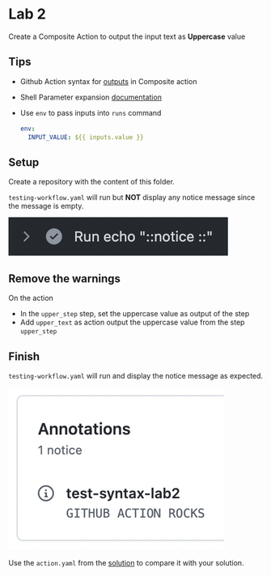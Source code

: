 # Lab 2

Create a Composite Action to output the input text as **Uppercase** value

## Tips

- Github Action syntax for [outputs](https://docs.github.com/en/actions/creating-actions/metadata-syntax-for-github-actions#outputs-for-composite-actions) in Composite action
- Shell Parameter expansion [documentation](https://www.gnu.org/software/bash/manual/html_node/Shell-Parameter-Expansion.html)
- Use `env` to pass inputs into `runs` command
  
  ```yaml
  env:
    INPUT_VALUE: ${{ inputs.value }}
  ```

## Setup

Create a repository with the content of this folder.

`testing-workflow.yaml` will run but **NOT** display any notice message since the message is empty.

![setup result](../assets/images/syntax-lab2-setup-result.png)

## Remove the warnings

On the action

- In the `upper_step` step, set the uppercase value as output of the step
- Add `upper_text` as action output the uppercase value from the step `upper_step`

## Finish

`testing-workflow.yaml` will run and display the notice message as expected.

![finish result](../assets/images/syntax-lab2-finish-result.png)

Use the `action.yaml` from the [solution](https://github.com/sfeir-open-source/sfeir-school-github-action-dev/tree/main/steps/10-syntax-lab2-action-output-solution) to compare it with your solution.
